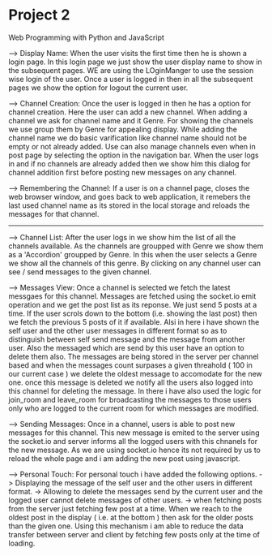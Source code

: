 # Project 2

Web Programming with Python and JavaScript


--> Display Name: When the user visits the first time then he is shown a login page. In this login page we just show the user display name to show in the subsequent pages. WE are using the LOginManger to use the session wise login of the user. Once a user is logged in then in all the subsequent pages we show the option for logout the current user.


--> Channel Creation: Once the user is logged in then he has a option for channel creation. Here the user can add a new channel. When adding a channel we ask for channel name and it Genre. For showing the channels we use group them by Genre for appealing display. While adding the channel name we do basic varification like channel name should not be empty or not already added. Use can also manage channels even when in post page by selecting the option in the navigation bar. When the user logs in and if no channels are already added then we show him this dialog for channel addition first before posting new messages on any channel. 


--> Remembering the Channel: If a user is on a channel page, closes the web browser window, and goes back to web application, it remebers the last used channel name as its stored in the local storage and reloads the messages for that channel.
****************************************************


--> Channel List: After the user logs in we show him the list of all the channels available. As the channels are groupped with Genre we show them as a 'Accordion' groupped by Genre. In this when the user selects a Genre we show all the channels of this genre. By clicking on any channel user can see / send messages to the given channel.


--> Messages View: Once a channel is selected we fetch the latest messgaes for this channel. Messages are fetched using the socket.io emit operation and we get the post list as its reponse. We just send 5 posts at a time. If the user scrols down to the bottom (i.e. showing the last post) then we fetch the previous 5 posts of it if available. Alsi in here i have shown the self user and the other user messages in different format so as to distinguish between self send message and the message from another user. Also the messaged which are send by this user have an option to delete them also. The messages are being stored in the server per channel based and when the messages count surpases a given threahold ( 100 in our current case ) we delete the oldest message to accomodate for the new one. once this message is deleted we notify all the users also logged into this channel for deleting the message. In there i have also used the logic for join_room and leave_room for broadcasting the messages to those users only who are logged to the current room for which messages are modified.


--> Sending Messages: Once in a channel, users is able to post new messages for this channel. This new message is emited to the server using the socket.io and server informs all the logged users with this chnanels for the new message. As we are using socket.io hence its not required by us to reload the whole page and i am adding the new post using javascript.


--> Personal Touch: For personal touch i have added the following options.
    -> Displaying the message of the self user and the other users in different format.
    -> Allowing to delete the messages send by the current user and the logged user cannot delete messages of other users.
    -> when fetching posts from the server just fetching few post at a time. When we reach to the oldest post in the display ( i.e. at the bottom ) then ask for the older posts than the given one. Using this mechanism i am able to reduce the data transfer between server and client by fetching few posts only at the time of loading.
